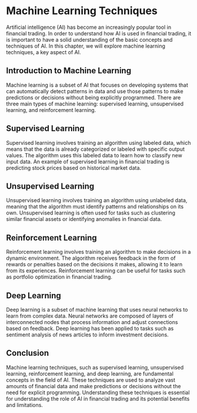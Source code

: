 Machine Learning Techniques
==============================================================================================

Artificial intelligence (AI) has become an increasingly popular tool in financial trading. In order to understand how AI is used in financial trading, it is important to have a solid understanding of the basic concepts and techniques of AI. In this chapter, we will explore machine learning techniques, a key aspect of AI.

Introduction to Machine Learning
--------------------------------

Machine learning is a subset of AI that focuses on developing systems that can automatically detect patterns in data and use those patterns to make predictions or decisions without being explicitly programmed. There are three main types of machine learning: supervised learning, unsupervised learning, and reinforcement learning.

Supervised Learning
-------------------

Supervised learning involves training an algorithm using labeled data, which means that the data is already categorized or labeled with specific output values. The algorithm uses this labeled data to learn how to classify new input data. An example of supervised learning in financial trading is predicting stock prices based on historical market data.

Unsupervised Learning
---------------------

Unsupervised learning involves training an algorithm using unlabeled data, meaning that the algorithm must identify patterns and relationships on its own. Unsupervised learning is often used for tasks such as clustering similar financial assets or identifying anomalies in financial data.

Reinforcement Learning
----------------------

Reinforcement learning involves training an algorithm to make decisions in a dynamic environment. The algorithm receives feedback in the form of rewards or penalties based on the decisions it makes, allowing it to learn from its experiences. Reinforcement learning can be useful for tasks such as portfolio optimization in financial trading.

Deep Learning
-------------

Deep learning is a subset of machine learning that uses neural networks to learn from complex data. Neural networks are composed of layers of interconnected nodes that process information and adjust connections based on feedback. Deep learning has been applied to tasks such as sentiment analysis of news articles to inform investment decisions.

Conclusion
----------

Machine learning techniques, such as supervised learning, unsupervised learning, reinforcement learning, and deep learning, are fundamental concepts in the field of AI. These techniques are used to analyze vast amounts of financial data and make predictions or decisions without the need for explicit programming. Understanding these techniques is essential for understanding the role of AI in financial trading and its potential benefits and limitations.
